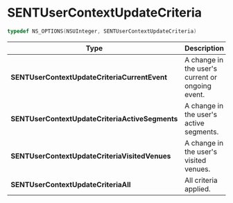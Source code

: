 # SENTUserContextUpdateCriteria

```objectivec
typedef NS_OPTIONS(NSUInteger, SENTUserContextUpdateCriteria)
```

<table><thead><tr><th width="442.9656646315383">Type</th><th>Description</th></tr></thead><tbody><tr><td><strong>SENTUserContextUpdateCriteriaCurrentEvent</strong></td><td>A change in the user's current or ongoing event.</td></tr><tr><td><strong>SENTUserContextUpdateCriteriaActiveSegments</strong></td><td>A change in the user's active segments.</td></tr><tr><td><strong>SENTUserContextUpdateCriteriaVisitedVenues</strong></td><td>A change in the user's visited venues.</td></tr><tr><td><strong>SENTUserContextUpdateCriteriaAll</strong></td><td>All criteria applied.</td></tr></tbody></table>

##
